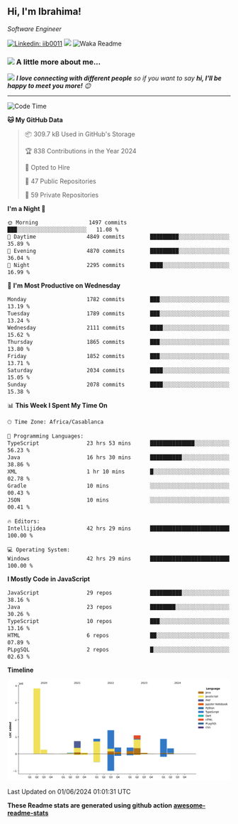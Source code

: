 <h2>Hi, I'm Ibrahima! </h2>
<p><em>Software Engineer 
</em></p>


[![Linkedin: iib0011](https://img.shields.io/badge/-iib0011-blue?style=flat-square&logo=Linkedin&logoColor=white&link=https://www.linkedin.com/in/iib0011/)](https://www.linkedin.com/in/iib0011/)
![](https://visitor-badge.glitch.me/badge?page_id=iib0011)
![Waka Readme](https://github.com/iib0011/iib0011/workflows/Waka%20Readme/badge.svg)


### <img src="https://media.giphy.com/media/VgCDAzcKvsR6OM0uWg/giphy.gif" width="50"> A little more about me...  


<img src="https://media.giphy.com/media/LnQjpWaON8nhr21vNW/giphy.gif" width="60"> <em><b>I love connecting with different people</b> so if you want to say <b>hi, I'll be happy to meet you more!</b> 😊</em>

---
<!--START_SECTION:waka-->
![Code Time](http://img.shields.io/badge/Code%20Time-3%2C389%20hrs%2028%20mins-blue)

**🐱 My GitHub Data** 

> 📦 309.7 kB Used in GitHub's Storage 
 > 
> 🏆 838 Contributions in the Year 2024
 > 
> 💼 Opted to Hire
 > 
> 📜 47 Public Repositories 
 > 
> 🔑 59 Private Repositories 
 > 
**I'm a Night 🦉** 

```text
🌞 Morning                1497 commits        ███░░░░░░░░░░░░░░░░░░░░░░   11.08 % 
🌆 Daytime                4849 commits        █████████░░░░░░░░░░░░░░░░   35.89 % 
🌃 Evening                4870 commits        █████████░░░░░░░░░░░░░░░░   36.04 % 
🌙 Night                  2295 commits        ████░░░░░░░░░░░░░░░░░░░░░   16.99 % 
```
📅 **I'm Most Productive on Wednesday** 

```text
Monday                   1782 commits        ███░░░░░░░░░░░░░░░░░░░░░░   13.19 % 
Tuesday                  1789 commits        ███░░░░░░░░░░░░░░░░░░░░░░   13.24 % 
Wednesday                2111 commits        ████░░░░░░░░░░░░░░░░░░░░░   15.62 % 
Thursday                 1865 commits        ███░░░░░░░░░░░░░░░░░░░░░░   13.80 % 
Friday                   1852 commits        ███░░░░░░░░░░░░░░░░░░░░░░   13.71 % 
Saturday                 2034 commits        ████░░░░░░░░░░░░░░░░░░░░░   15.05 % 
Sunday                   2078 commits        ████░░░░░░░░░░░░░░░░░░░░░   15.38 % 
```


📊 **This Week I Spent My Time On** 

```text
🕑︎ Time Zone: Africa/Casablanca

💬 Programming Languages: 
TypeScript               23 hrs 53 mins      ██████████████░░░░░░░░░░░   56.23 % 
Java                     16 hrs 30 mins      ██████████░░░░░░░░░░░░░░░   38.86 % 
XML                      1 hr 10 mins        █░░░░░░░░░░░░░░░░░░░░░░░░   02.78 % 
Gradle                   10 mins             ░░░░░░░░░░░░░░░░░░░░░░░░░   00.43 % 
JSON                     10 mins             ░░░░░░░░░░░░░░░░░░░░░░░░░   00.41 % 

🔥 Editors: 
Intellijidea             42 hrs 29 mins      █████████████████████████   100.00 % 

💻 Operating System: 
Windows                  42 hrs 29 mins      █████████████████████████   100.00 % 
```

**I Mostly Code in JavaScript** 

```text
JavaScript               29 repos            ██████████░░░░░░░░░░░░░░░   38.16 % 
Java                     23 repos            ████████░░░░░░░░░░░░░░░░░   30.26 % 
TypeScript               10 repos            ███░░░░░░░░░░░░░░░░░░░░░░   13.16 % 
HTML                     6 repos             ██░░░░░░░░░░░░░░░░░░░░░░░   07.89 % 
PLpgSQL                  2 repos             █░░░░░░░░░░░░░░░░░░░░░░░░   02.63 % 
```



**Timeline**

![Lines of Code chart](https://raw.githubusercontent.com/iib0011/iib0011/master/assets/bar_graph.png)


 Last Updated on 01/06/2024 01:01:31 UTC
<!--END_SECTION:waka-->

**These Readme stats are generated using github action [awesome-readme-stats](https://github.com/iib0011/waka-readme-stats)**
